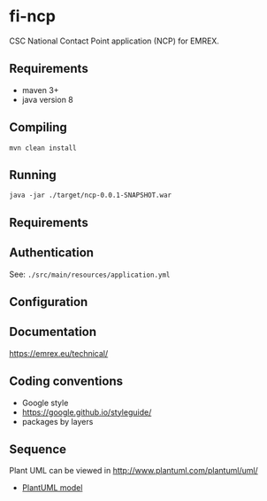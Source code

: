 # fi-ncp
CSC National Contact Point application (NCP) for EMREX.

## Requirements
- maven 3+ 
- java version 8

## Compiling
`mvn clean install`

## Running
`java -jar ./target/ncp-0.0.1-SNAPSHOT.war`

## Requirements

## Authentication
See: `./src/main/resources/application.yml`

## Configuration

## Documentation
https://emrex.eu/technical/

## Coding conventions
- Google style 
- https://google.github.io/styleguide/
- packages by layers
## Sequence
Plant UML can be viewed in  http://www.plantuml.com/plantuml/uml/
- [PlantUML model](./sequence.puml)
